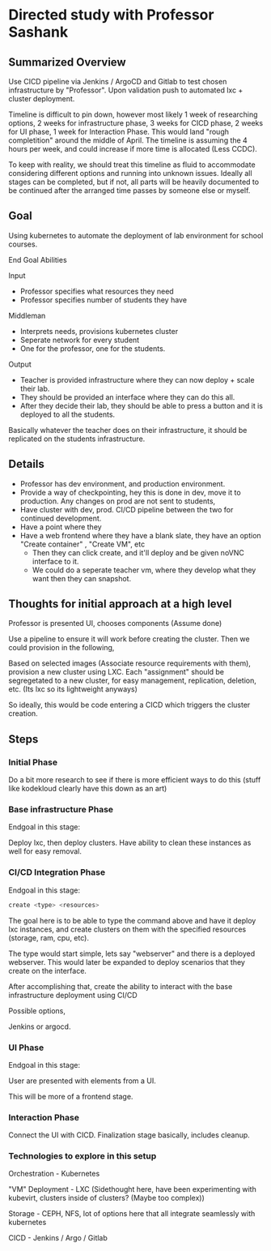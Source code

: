 # Directed study with Professor Sashank

## Summarized Overview

Use CICD pipeline via Jenkins / ArgoCD and Gitlab to test chosen infrastructure by "Professor". Upon validation push to automated lxc + cluster deployment.

Timeline is difficult to pin down, however most likely 1 week of researching options, 2 weeks for infrastructure phase, 3 weeks for CICD phase, 2 weeks for UI phase, 1 week for Interaction Phase. This would land "rough completition" around the middle of April. The timeline is assuming the 4 hours per week, and could increase if more time is allocated (Less CCDC).

To keep with reality, we should treat this timeline as fluid to accommodate considering different options and running into unknown issues. Ideally all stages can be completed, but if not, all parts will be heavily documented to be continued after the arranged time passes by someone else or myself.

## Goal

Using kubernetes to automate the deployment of lab environment for school courses.

End Goal Abilities

Input

- Professor specifies what resources they need
- Professor specifies number of students they have

Middleman

- Interprets needs, provisions kubernetes cluster
- Seperate network for every student
- One for the professor, one for the students.

Output

- Teacher is provided infrastructure where they can now deploy + scale their lab.
- They should be provided an interface where they can do this all.
- After they decide their lab, they should be able to press a button and it is deployed to all the students.

Basically whatever the teacher does on their infrastructure, it should be replicated on the students infrastructure.

## Details

- Professor has dev environment, and production environment.
- Provide a way of checkpointing, hey this is done in dev, move it to production. Any changes on prod are not sent to students,
- Have cluster with dev, prod. CI/CD pipeline between the two for continued development.
- Have a point where they
- Have a web frontend where they have a blank slate, they have an option "Create container" , "Create VM", etc
  - Then they can click create, and it'll deploy and be given noVNC interface to it.
  - We could do a seperate teacher vm, where they develop what they want then they can snapshot.

## Thoughts for initial approach at a high level

Professor is presented UI, chooses components (Assume done)

Use a pipeline to ensure it will work before creating the cluster. Then we could provision in the following,

Based on selected images (Associate resource requirements with them), provision a new cluster using LXC. Each "assignment" should be segregetated to a new cluster, for easy management, replication, deletion, etc. (Its lxc so its lightweight anyways)

So ideally, this would be code entering a CICD which triggers the cluster creation.

## Steps

### Initial Phase

Do a bit more research to see if there is more efficient ways to do this (stuff like kodekloud clearly have this down as an art)

### Base infrastructure Phase

Endgoal in this stage:

Deploy lxc, then deploy clusters. Have ability to clean these instances as well for easy removal.

### CI/CD Integration Phase

Endgoal in this stage:

```bash
create <type> <resources>
```

The goal here is to be able to type the command above and have it deploy lxc instances, and create clusters on them with the specified resources (storage, ram, cpu, etc).

The type would start simple, lets say "webserver" and there is a deployed webserver. This would later be expanded to deploy scenarios that they create on the interface.

After accomplishing that, create the ability to interact with the base infrastructure deployment using CI/CD

Possible options,

Jenkins or argocd.

### UI Phase

Endgoal in this stage:

User are presented with elements from a UI.

This will be more of a frontend stage.

### Interaction Phase

Connect the UI with CICD. Finalization stage basically, includes cleanup.

### Technologies to explore in this setup

Orchestration - Kubernetes

"VM" Deployment - LXC (Sidethought here, have been experimenting with kubevirt, clusters inside of clusters? (Maybe too complex))

Storage - CEPH, NFS, lot of options here that all integrate seamlessly with kubernetes

CICD - Jenkins / Argo / Gitlab
